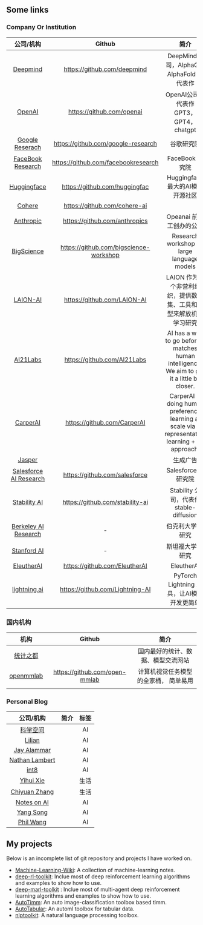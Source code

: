 ## Some links

### Company Or Institution

|                          公司/机构                           |                 Github                 |                             简介                             |
| :----------------------------------------------------------: | :------------------------------------: | :----------------------------------------------------------: |
|            [Deepmind](https://www.deepmind.com/)             |      https://github.com/deepmind       |          DeepMind公司，AlphaGO, AlphaFold 等代表作           |
|              [OpenAI](https://openai.com/blog/)              |       https://github.com/openai        |           OpenAI公司，代表作 GPT3， GPT4， chatgpt           |
|        [Google Reserach](https://ai.googleblog.com/)         |   https://github.com/google-research   |                          谷歌研究院                          |
|      [FaceBook Research](https://ai.facebook.com/blog)       |  https://github.com/facebookresearch   |                       FaceBook 研究院                        |
|          [Huggingface](https://huggingface.co/blog)          |     https://github.com/huggingfac      |               Huggingface 最大的AI模型开源社区               |
|               [Cohere](https://txt.cohere.ai/)               |      https://github.com/cohere-ai      |                                                              |
|           [Anthropic](https://www.anthropic.com/)            |     https://github.com/anthropics      |                   Opeanai 前员工创办的公司                   |
|       [BigScience](https://bigscience.huggingface.co/)       | https://github.com/bigscience-workshop |          Research workshop on large language models          |
|                [LAION-AI](https://laion.ai/)                 |      https://github.com/LAION-AI       | LAION 作为一个非营利组织，提供数据集、工具和模型来解放机器学习研究 |
|            [AI21Labs](https://www.ai21.com/blog)             |      https://github.com/AI21Labs       | AI has a way to go before it matches human intelligence. We aim to get it a little bit closer. |
|               [CarperAI ](https://carper.ai/)                |      https://github.com/CarperAI       | CarperAI is doing human preference learning at scale via a representation learning + RL approach. |
|               [Jasper](https://www.jasper.ai/)               |                                        |                           生成广告                           |
| [Salesforce AI Research](https://blog.salesforceairesearch.com/) |     https://github.com/salesforce      |                    Salesforce AI  研究院                     |
|        [Stability AI](https://platform.stability.ai/)        |    https://github.com/stability-ai     |           Stability 公司，代表作 stable-diffusion            |
| [Berkeley AI Research](https://bair.berkeley.edu/blog/?refresh=1) |                   -                    |                      伯克利大学 AI 研究                      |
|         [Stanford AI](https://ai.stanford.edu/blog/)         |                   -                    |                      斯坦福大学 AI 研究                      |
|            [EleutherAI](http://www.eleuther.ai/)             |     https://github.com/EleutherAI      |                          EleutherAI                          |
| [lightning.ai](https://lightning.ai/pages/category/tutorial/) |    https://github.com/Lightning-AI     |          PyTorch Lightning 工具，让AI模型开发更简单          |

### 国内机构

|             机构              |            Github             |                 简介                  |
| :---------------------------: | :---------------------------: | :-----------------------------------: |
| [统计之都](https://cosx.org/) |                               |  国内最好的统计、数据、模型交流网站   |
|         [openmmlab]()         | https://github.com/open-mmlab | 计算机视觉任务模型的全家桶， 简单易用 |
|                               |                               |                                       |

### Personal Blog

|                    公司/机构                     | 简介  | 标签 |
| :----------------------------------------------: | :---: | :---: |
|        [科学空间](https://spaces.ac.cn/)         ||AI|
|     [Lilian](https://lilianweng.github.io/)      ||AI|
|    [Jay Alammar](https://jalammar.github.io/)    ||AI|
| [Nathan Lambert](https://robotic.substack.com/)  ||AI|
|             [int8](https://int8.io/)             ||AI|
|         [Yihui Xie](https://yihui.org/)          ||生活|
|      [Chiyuan Zhang](https://pluskid.org/)       ||生活|
| [Notes on AI](https://notesonai.com/Notes+on+AI) ||AI|
|       [Yang Song](https://yang-song.net/)        ||AI|
|    [Phil Wang](https://github.com/lucidrains)    ||AI|

## My projects

Below is an incomplete list of git repository and projects I have worked on.

- [Machine-Learning-Wiki](https://jianzhnie.github.io/machine-learning-wiki/): A collection of machine-learning notes.
- [deep-rl-toolkit](https://github.com/jianzhnie/deep-rl-toolkit): Inclue most of deep reinforcement learning algorithms and examples to show how to use.
- [deep-marl-toolkit](https://github.com/jianzhnie/deep-marl-toolkit) : Inclue most of multi-agent deep reinforcement learning algorithms and examples to show how to use.
- [AutoTimm](https://github.com/jianzhnie/AutoTimm): An auto image-classification toolbox based timm.
- [AutoTabular](https://github.com/jianzhnie/AutoTabular): An automl  toolbox for tabular data.
- [nlptoolkit](https://github.com/jianzhnie/nlp-toolkit): A natural language processing toolbox.
